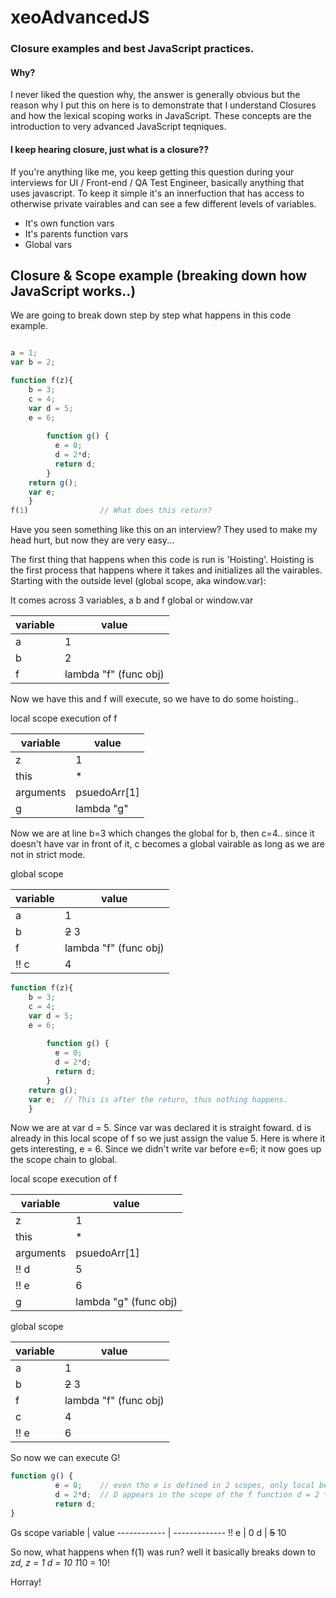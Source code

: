 # xeoAdvancedJS
### Closure examples and best JavaScript practices.

#### Why?
I never liked the question why, the answer is generally obvious but the reason why I put this on here is to demonstrate that I understand Closures and how the lexical scoping works in JavaScript. These concepts are the introduction to very advanced JavaScript teqniques.

#### I keep hearing closure, just what is a closure??
If you're anything like me, you keep getting this question during your interviews for UI / Front-end / QA Test Engineer, basically anything that uses javascript. To keep it simple it's an innerfuction that has access to otherwise private vairables and can see a few different levels of variables. 
* It's own function vars
* It's parents function vars
* Global vars


## Closure & Scope example (breaking down how JavaScript works..)

We are going to break down step by step what happens in this code example.

```javascript

a = 1;
var b = 2;

function f(z){
    b = 3;
    c = 4;
    var d = 5;
    e = 6;
        
        function g() {
          e = 0;
          d = 2*d;
          return d;
        }
    return g();
    var e;
    }
f(1)                // What does this return?
```
Have you seen something like this on an interview? They used to make my head hurt, but now they are very easy...

The first thing that happens when this code is run is 'Hoisting'. Hoisting is the first process that happens where it takes and initializes all the vairables. Starting with the outside level (global scope, aka window.var):

It comes across 3 variables, a b and f
global or window.var

variable | value
------------ | -------------
a | 1
b | 2
f | lambda "f" (func obj)

Now we have this and f will execute, so we have to do some hoisting..

local scope execution of f

variable | value
------------ | -------------
z | 1
this | *
arguments | psuedoArr[1]
g | lambda "g"

Now we are at line b=3 which changes the global for b, then c=4.. since it doesn't have var in front of it, c becomes a global vairable as long as we are not in strict mode.

global scope

variable | value
------------ | -------------
a | 1
b | ~~2~~ 3
f | lambda "f" (func obj)
:bangbang: c | 4

```javascript
function f(z){
    b = 3;
    c = 4;
    var d = 5;
    e = 6;
        
        function g() {
          e = 0;
          d = 2*d;
          return d;
        }
    return g();
    var e;  // This is after the return, thus nothing happens.
    }
```

Now we are at var d = 5. Since var was declared it is straight foward. d is already in this local scope of f so we just assign the value 5. Here is where it gets interesting, e = 6. Since we didn't write var before e=6; it now goes up the scope chain to global.

local scope execution of f

variable | value
------------ | -------------
z | 1
this | *
arguments | psuedoArr[1]
:bangbang: d | 5
:bangbang: e | 6
g | lambda "g" (func obj)

global scope

variable | value
------------ | -------------
a | 1
b | ~~2~~ 3
f | lambda "f" (func obj)
c | 4
:bangbang: e | 6

So now we can execute G!

```javascript
function g() {
          e = 0;    // even tho e is defined in 2 scopes, only local becomes 0
          d = 2*d;  // D appears in the scope of the f function d = 2 * 5; which is 10
          return d;
}
```
Gs scope
variable | value
------------ | -------------
:bangbang: e | 0
d | ~~5~~ 10

So now, what happens when f(1) was run? well it basically breaks down to z*d, z = 1 d = 10 1*10 = 10!

Horray!

